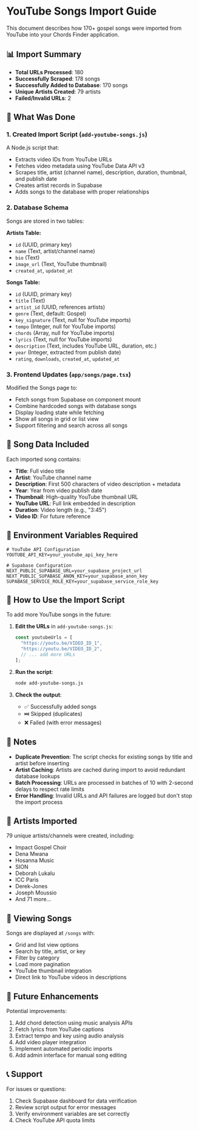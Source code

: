 # YouTube Songs Import Guide

This document describes how 170+ gospel songs were imported from YouTube into your Chords Finder application.

## 📊 Import Summary

- **Total URLs Processed**: 180
- **Successfully Scraped**: 178 songs
- **Successfully Added to Database**: 170 songs
- **Unique Artists Created**: 79 artists
- **Failed/Invalid URLs**: 2

## 🎯 What Was Done

### 1. Created Import Script (`add-youtube-songs.js`)

A Node.js script that:
- Extracts video IDs from YouTube URLs
- Fetches video metadata using YouTube Data API v3
- Scrapes title, artist (channel name), description, duration, thumbnail, and publish date
- Creates artist records in Supabase
- Adds songs to the database with proper relationships

### 2. Database Schema

Songs are stored in two tables:

**Artists Table:**
- `id` (UUID, primary key)
- `name` (Text, artist/channel name)
- `bio` (Text)
- `image_url` (Text, YouTube thumbnail)
- `created_at`, `updated_at`

**Songs Table:**
- `id` (UUID, primary key)
- `title` (Text)
- `artist_id` (UUID, references artists)
- `genre` (Text, default: Gospel)
- `key_signature` (Text, null for YouTube imports)
- `tempo` (Integer, null for YouTube imports)
- `chords` (Array, null for YouTube imports)
- `lyrics` (Text, null for YouTube imports)
- `description` (Text, includes YouTube URL, duration, etc.)
- `year` (Integer, extracted from publish date)
- `rating`, `downloads`, `created_at`, `updated_at`

### 3. Frontend Updates (`app/songs/page.tsx`)

Modified the Songs page to:
- Fetch songs from Supabase on component mount
- Combine hardcoded songs with database songs
- Display loading state while fetching
- Show all songs in grid or list view
- Support filtering and search across all songs

## 🎵 Song Data Included

Each imported song contains:
- **Title**: Full video title
- **Artist**: YouTube channel name
- **Description**: First 500 characters of video description + metadata
- **Year**: Year from video publish date
- **Thumbnail**: High-quality YouTube thumbnail URL
- **YouTube URL**: Full link embedded in description
- **Duration**: Video length (e.g., "3:45")
- **Video ID**: For future reference

## 🔑 Environment Variables Required

```env
# YouTube API Configuration
YOUTUBE_API_KEY=your_youtube_api_key_here

# Supabase Configuration
NEXT_PUBLIC_SUPABASE_URL=your_supabase_project_url
NEXT_PUBLIC_SUPABASE_ANON_KEY=your_supabase_anon_key
SUPABASE_SERVICE_ROLE_KEY=your_supabase_service_role_key
```

## 🚀 How to Use the Import Script

To add more YouTube songs in the future:

1. **Edit the URLs** in `add-youtube-songs.js`:
   ```javascript
   const youtubeUrls = [
     "https://youtu.be/VIDEO_ID_1",
     "https://youtu.be/VIDEO_ID_2",
     // ... add more URLs
   ];
   ```

2. **Run the script**:
   ```bash
   node add-youtube-songs.js
   ```

3. **Check the output**:
   - ✅ Successfully added songs
   - ⏭️ Skipped (duplicates)
   - ❌ Failed (with error messages)

## 📝 Notes

- **Duplicate Prevention**: The script checks for existing songs by title and artist before inserting
- **Artist Caching**: Artists are cached during import to avoid redundant database lookups
- **Batch Processing**: URLs are processed in batches of 10 with 2-second delays to respect rate limits
- **Error Handling**: Invalid URLs and API failures are logged but don't stop the import process

## 🎨 Artists Imported

79 unique artists/channels were created, including:
- Impact Gospel Choir
- Dena Mwana
- Hosanna Music
- SION
- Deborah Lukalu
- ICC Paris
- Derek-Jones
- Joseph Moussio
- And 71 more...

## 📱 Viewing Songs

Songs are displayed at `/songs` with:
- Grid and list view options
- Search by title, artist, or key
- Filter by category
- Load more pagination
- YouTube thumbnail integration
- Direct link to YouTube videos in descriptions

## 🔄 Future Enhancements

Potential improvements:
1. Add chord detection using music analysis APIs
2. Fetch lyrics from YouTube captions
3. Extract tempo and key using audio analysis
4. Add video player integration
5. Implement automated periodic imports
6. Add admin interface for manual song editing

## 📞 Support

For issues or questions:
1. Check Supabase dashboard for data verification
2. Review script output for error messages
3. Verify environment variables are set correctly
4. Check YouTube API quota limits

